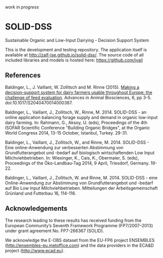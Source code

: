 _work in progress_

SOLID-DSS
=========

Sustainable Organic and Low-Input Dairying - Decision Support System

This is the development and testing repository. The application itself is available at http://zalf-lse.github.io/solid-dss/.
The source code of all included libraries and models is hosted here: https://github.com/jvail  

## References

Baldinger, L.,  J. Vaillant, W. Zollitsch and M. Rinne (2015). [Making a decision-support system for dairy farmers usable throughout Europe: the challenge of feed evaluation](https://github.com/jvail/dairy.js/raw/master/doc/Baldinger_2015.pdf). Advances in Animal Biosciences, 6, pp 3-5. doi:10.1017/S2040470014000387. 

Baldinger, L., Vaillant, J., Zollitsch, W., Rinne, M. 2014. 
SOLID-DSS - an online application balancing forage supply and demand in organic low-input dairy farming.
In: Rahmann, G., Aksoy, U. (eds), Proceedings of the 4th ISOFAR Scientific Conference "Building Organic Bridges", at
the Organic World Congress 2014, 13-15 October, Istanbul, Turkey. 29-31.

Baldinger, L., Vaillant, J., Zollitsch, W., and Rinne, M. 2014.
SOLID-DSS - Eine online-Anwendung zur verbesserten Abstimmung von Grundfutterangebot und -bedarf auf biologisch wirtschaftenden Low Input Milchviehbetrieben.
In: Wiesinger, K., Cais, K., Obermaier, S. (eds), Proceedings of the Öko-Landbau-Tag 2014, 9 April, Triesdorf, Germany. 19-22.
 
Baldinger, L., Vaillant, J., Zollitsch, W. and Rinne, M. 2014.
SOLID-DSS - eine Online-Anwendung zur Abstimmung von Grundfutterangebot und -bedarf auf Bio Low Input Milchviehbetrieben.
Mitteilungen der Arbeitsgemeinschaft Grünland und Futterbau 16, 114-116.

## Acknowledgements

The research leading to these results has received funding from the European Community’s Seventh Framework Programme (FP7/2007–2013) under grant agreement No. FP7-266367 (SOLID).

We acknowledge the E-OBS dataset from the EU-FP6 project ENSEMBLES (http://ensembles-eu.metoffice.com) and the data providers in the ECA&D project (http://www.ecad.eu).
